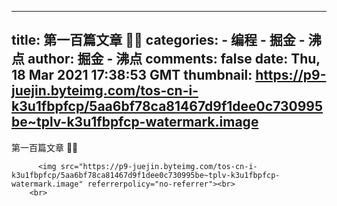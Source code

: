 
---
title: 第一百篇文章 🎉🎉
categories: 
    - 编程
    - 掘金 - 沸点
author: 掘金 - 沸点
comments: false
date: Thu, 18 Mar 2021 17:38:53 GMT
thumbnail: https://p9-juejin.byteimg.com/tos-cn-i-k3u1fbpfcp/5aa6bf78ca81467d9f1dee0c730995be~tplv-k3u1fbpfcp-watermark.image
---

<div>   
第一百篇文章 🎉🎉<br>
            
          <img src="https://p9-juejin.byteimg.com/tos-cn-i-k3u1fbpfcp/5aa6bf78ca81467d9f1dee0c730995be~tplv-k3u1fbpfcp-watermark.image" referrerpolicy="no-referrer"><br>
        <br>
          
</div>
            